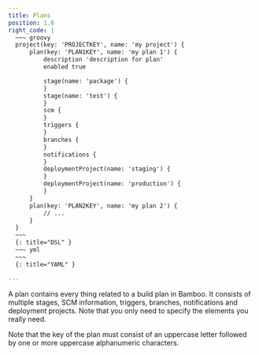 ```yaml
---
title: Plans
position: 1.0
right_code: |
  ~~~ groovy
  project(key: 'PROJECTKEY', name: 'my project') {
      plan(key: 'PLAN1KEY', name: 'my plan 1') {
          description 'description for plan'
          enabled true

          stage(name: 'package') {
          }
          stage(name: 'test') {
          }
          scm {
          }
          triggers {
          }
          branches {
          }
          notifications {
          }
          deploymentProject(name: 'staging') {
          }
          deploymentProject(name: 'production') {
          }
      }
      plan(key: 'PLAN2KEY', name: 'my plan 2') {
          // ...
      }
  }
  ~~~
  {: title="DSL" }
  ~~~ yml
  ~~~
  {: title="YAML" }

---
```

A plan contains every thing related to a build plan in Bamboo. It consists of multiple stages, SCM information, triggers,
branches, notifications and deployment projects. Note that you only need to specify the elements you really need. 

Note that the key of the plan must consist of an uppercase letter followed by one or more uppercase alphanumeric 
characters.
